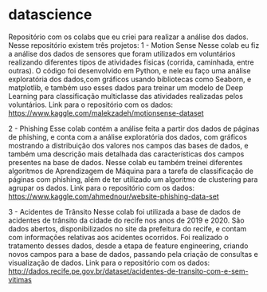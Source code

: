 # datascience
Repositório com os colabs que eu criei para realizar a análise dos dados. Nesse repositório existem três projetos:
1 - Motion Sense
Nesse colab eu fiz a análise dos dados de sensores que foram utilizados em voluntários realizando diferentes tipos de atividades físicas (corrida, caminhada, entre outras).
O código foi desenvolvido em Python, e nele eu faço uma análise exploratória dos dados,com gráficos usando bibliotecas como Seaborn, e matplotlib, e também uso esses dados para
treinar um modelo de Deep Learning para classificação multiclasse das atividades realizadas pelos voluntários.
Link para o repositório com os dados: https://www.kaggle.com/malekzadeh/motionsense-dataset

2 - Phishing
Esse colab contém a análise feita a partir dos dados de páginas de phishing, e conta com a análise exploratória dos dados, com gráficos mostrando
a distribuição dos valores nos campos das bases de dados, e também uma descrição mais detalhada das características dos campos presentes na base de dados. Nesse colab eu
também treinei diferentes algoritmos de Aprendizagem de Máquina para a tarefa de classificação de páginas com phishing, além de ter utilizado um algoritmo de clustering para
agrupar os dados.
Link para o repositório com os dados: https://www.kaggle.com/ahmednour/website-phishing-data-set

3 - Acidentes de Trânsito
Nesse colab foi utilizada a base de dados de acidentes de trânsito da cidade do recife nos anos de 2019 e 2020. São dados abertos, disponibilizados no site da prefeitura do recife,
e contam com informações relativas aos acidentes ocorridos. Foi realizado o tratamento desses dados, desde a etapa de feature engineering, criando novos campos para a base de dados,
passando pela criação de consultas e visualização de dados.
Link para o repositório com os dados: http://dados.recife.pe.gov.br/dataset/acidentes-de-transito-com-e-sem-vitimas
